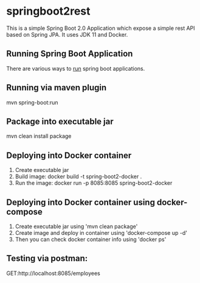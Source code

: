 # springboot2rest
This is a simple Spring Boot 2.0 Application which expose a simple rest API based on Spring JPA. It uses JDK 11 and Docker.

## Running Spring Boot Application
There are various ways to [run](https://dzone.com/articles/five-ways-of-running-spring-boot-application) spring boot applications.

## Running via maven plugin
mvn spring-boot:run

## Package into executable jar
mvn clean install package

## Deploying into Docker container
1. Create executable jar
2. Build image: docker build -t spring-boot2-docker .
3. Run the image: docker run -p 8085:8085 spring-boot2-docker

## Deploying into Docker container using docker-compose
1. Create executable jar using 'mvn clean package'
2. Create image and deploy in container using 'docker-compose up -d'
3. Then you can check docker container info using 'docker ps'

## Testing via postman: 
GET:http://localhost:8085/employees
